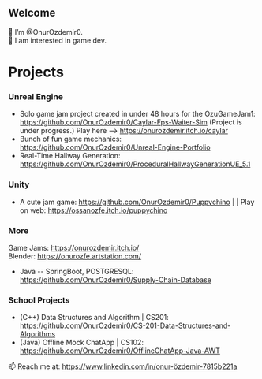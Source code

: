 ## Welcome

👋 I’m @OnurOzdemir0.  
👀 I am interested in game dev.   

# Projects
### Unreal Engine
- Solo game jam project created in under 48 hours for the OzuGameJam1: https://github.com/OnurOzdemir0/Caylar-Fps-Waiter-Sim (Project is under progress.) 
Play here --> https://onurozdemir.itch.io/caylar
- Bunch of fun game mechanics: https://github.com/OnurOzdemir0/Unreal-Engine-Portfolio
- Real-Time Hallway Generation: https://github.com/OnurOzdemir0/ProceduralHallwayGenerationUE_5.1

### Unity
- A cute jam game: https://github.com/OnurOzdemir0/Puppychino |  | Play on web: https://ossanozfe.itch.io/puppychino

### More
Game Jams: https://onurozdemir.itch.io/   
Blender: https://onurozfe.artstation.com/

- Java -- SpringBoot, POSTGRESQL: https://github.com/OnurOzdemir0/Supply-Chain-Database


### School Projects
- (C++) Data Structures and Algorithm | CS201: https://github.com/OnurOzdemir0/CS-201-Data-Structures-and-Algorithms
- (Java) Offline Mock ChatApp | CS102: https://github.com/OnurOzdemir0/OfflineChatApp-Java-AWT

📫 Reach me at:  https://www.linkedin.com/in/onur-özdemir-7815b221a

<!---
OnurOzdemir0/OnurOzdemir0 is a ✨ special ✨ repository because its `README.md` (this file) appears on your GitHub profile.
You can click the Preview link to take a look at your changes.
--->
